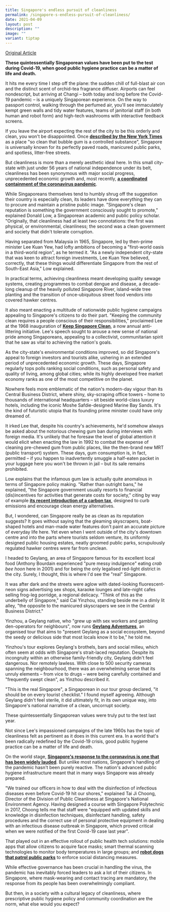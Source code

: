 ```yaml
---
title: Singapore's endless pursuit of cleanliness
permalink: /singapore-s-endless-pursuit-of-cleanliness/
date: 2021-04-09
layout: post
description: ""
image: ""
variant: tiptap
---
```

<p><a href="https://www.bbc.com/travel/article/20210407-singapores-endless-pursuit-of-cleanliness" rel="noopener nofollow" target="_blank">Original Article</a>
</p>
<p><strong>These quintessentially Singaporean values have been put to the test during Covid-19, when good public hygiene practice can be a matter of life and death.</strong>
</p>
<p>It hits me every time I step off the plane: the sudden chill of full-blast
air con and the distinct scent of orchid-tea fragrance diffuser. Airports
can feel nondescript, but arriving at Changi – both today and long before
the Covid-19 pandemic – is a uniquely Singaporean experience. On the way
to passport control, walking through the perfumed air, you'll see immaculately
kempt green walls and tidy water features, teams of janitorial staff (in
both human and robot form) and high-tech washrooms with interactive feedback
screens.</p>
<p>If you leave the airport expecting the rest of the city to be this orderly
and clean, you won't be disappointed. Once <strong><a href="https://www.nytimes.com/1994/04/10/weekinreview/the-world-singapore-the-tiger-whose-teeth-are-not-universally-scorned.html" class="sc-c9299ecf-0 bZUiKB" rel="noopener noreferrer nofollow" target="_blank"><u>described by the New York Times</u></a></strong> as
a place "so clean that bubble gum is a controlled substance", Singapore
is universally known for its perfectly paved roads, manicured public parks,
and spotless, litter-free streets.</p>
<p>But cleanliness is more than a merely aesthetic ideal here. In this small
city-state with just under 56 years of national independence under its
belt, cleanliness has been synonymous with major social progress, unprecedented
economic growth and, most recently, <strong><a href="https://covid19.who.int/region/wpro/country/sg" class="sc-c9299ecf-0 bZUiKB" rel="noopener noreferrer nofollow" target="_blank"><u>a coordinated containment of the coronavirus pandemic</u></a></strong>.</p>
<p>While Singaporeans themselves tend to humbly shrug off the suggestion
their country is especially clean, its leaders have done everything they
can to procure and maintain a pristine public image. "Singapore's clean
reputation is something the government consciously sought to promote,"
explained Donald Low, a Singaporean academic and public policy scholar.
"Originally, that cleanliness had at least two connotations: the first
was physical, or environmental, cleanliness; the second was a clean government
and society that didn't tolerate corruption.</p>
<p>Having separated from Malaysia in 1965, Singapore, led by then-prime minister
Lee Kuan Yew, had lofty ambitions of becoming a "first-world oasis in a
third-world region", as he termed it. "As a newly independent city-state
that was keen to attract foreign investments, Lee Kuan Yew believed, correctly,
that these things would differentiate Singapore from the rest of South-East
Asia," Low explained.</p>
<p>In practical terms, achieving cleanliness meant developing quality sewage
systems, creating programmes to combat dengue and disease, a decade-long
cleanup of the heavily polluted Singapore River, island-wide tree planting
and the transition of once-ubiquitous street food vendors into covered
hawker centres.</p>
<p>It also meant enacting a multitude of nationwide public hygiene campaigns
appealing to Singapore's citizens to do their part. "Keeping the community
clean requires a people conscious of their responsibilities," proclaimed
Lee at the 1968 inauguration of <strong><a href="https://www.cgs.gov.sg/what-we-do/keepsgclean/home/" class="sc-c9299ecf-0 bZUiKB" rel="noopener noreferrer nofollow" target="_blank"><u>Keep Singapore Clean</u></a></strong>,
a now annual anti-littering initiative. Lee's speech sought to arouse a
new sense of national pride among Singaporeans, appealing to a collectivist,
communitarian spirit that he saw as vital to achieving the nation's goals.</p>
<p>As the city-state's environmental conditions improved, so did Singapore's
appeal to foreign investors and tourists alike, ushering in an extended
period of unprecedented economic growth. These days, Singapore regularly
tops polls ranking social conditions, such as personal safety and quality
of living, among global cities; while its highly developed free market
economy ranks as one of the most competitive on the planet.</p>
<p>Nowhere feels more emblematic of the nation's modern-day vigour than its
Central Business District, where shiny, sky-scraping office towers – home
to thousands of international headquarters – sit beside world-class luxury
hotels, including the iconic Moshe Safdie-designed Marine Bay Sands. It's
the kind of futuristic utopia that its founding prime minister could have
only dreamed of.</p>
<p>It irked Lee that, despite his country's achievements, he'd somehow always
be asked about the notorious chewing gum ban during interviews with foreign
media. It's unlikely that he foresaw the level of global attention it would
elicit when enacting the law in 1992 to combat the expense of cleaning
pre-chewed gum from public places, like the then-brand new MRT (public
transport) system. These days, gum consumption is, in fact, permitted –
if you happen to inadvertently smuggle a half-eaten packet in your luggage
here you won't be thrown in jail – but its sale remains prohibited.</p>
<p>Low explains that the infamous gum law is actually quite anomalous in
terms of Singapore policy making. "Rather than outright bans," he explained,
"the Singapore government usually resorts to financial (dis)incentives
for activities that generate costs for society," citing by way of example <strong><a href="https://theaseanpost.com/article/singapores-carbon-tax-what-does-it-entail" class="sc-c9299ecf-0 bZUiKB" rel="noopener noreferrer nofollow" target="_blank"><u>its recent introduction of a carbon tax</u></a></strong>,
designed to curb emissions and encourage clean energy alternatives.</p>
<p>But, I wondered, can Singapore really be as clean as its reputation suggests?
It goes without saying that the gleaming skyscrapers, boat-shaped hotels
and man-made water features don't paint an accurate picture of everyday
life here. Yet even when I went outside of the city's downtown centre and
into the parts where tourists seldom venture, its uniformly designed public
housing estates, neatly groomed public parks, scrupulously regulated hawker
centres were far from unclean.</p>
<p>I headed to Geylang, an area of Singapore famous for its excellent local
food (Anthony Bourdain experienced "pure messy indulgence" eating <em>crab bee hoon</em> here
in 2001) and for being the only legalised red-light district in the city.
Surely, I thought, this is where I'd see the "real" Singapore.</p>
<p>It was after dark and the streets were aglow with dated-looking fluorescent-neon
signs advertising sex shops, karaoke lounges and late-night cafes selling
frog-leg porridge, a regional delicacy. "Think of this as the underbelly
of Singapore," said Cai Yinzhou, standing beside me in a dimly lit alley,
"the opposite to the manicured skyscrapers we see in the Central Business
District."</p>
<p>Yinzhou, a Geylang native, who "grew up with sex workers and gambling
den-operators for neighbours", now runs <strong><a href="https://www.citizenadventures.com/geylang-adventures" class="sc-c9299ecf-0 bZUiKB" rel="noopener noreferrer nofollow" target="_blank"><u>Geylang Adventures</u></a></strong>,
an organised tour that aims to "present Geylang as a social ecosystem,
beyond the seedy or delicious side that most locals know it to be," he
told me.</p>
<p>Yinzhou's tour explores Geylang's brothels, bars and social milieu, which
often seem at odds with Singapore's strait-laced reputation. Despite its
incongruity within an otherwise family-friendly city, Geylang didn't feel
dangerous. Nor remotely lawless. With close to 500 security cameras spanning
the neighbourhood, there was an overwhelming sense that its unruly elements
– from vice to drugs – were being carefully contained and "frequently swept
clean", as Yinzhou described it.</p>
<p>"This is the real Singapore", a Singaporean in our tour group declared,
"it should be on every tourist checklist." I found myself agreeing. Although
Geylang didn't feel sterile, it did ultimately fit, in its own unique way,
into Singapore's national narrative of a clean, uncorrupt society.</p>
<p>These quintessentially Singaporean values were truly put to the test last
year.</p>
<p>Not since Lee's impassioned campaigns of the late 1960s has the topic
of cleanliness felt as pertinent as it does in this current era. In a world
that's been radically redefined by the Covid-19 crisis, good public hygiene
practice can be a matter of life and death.</p>
<p>On the world stage, <strong><a href="https://safe.menlosecurity.com/https://theconversation.com/why-singapores-coronavirus-response-worked-and-what-we-can-all-learn-134024" class="sc-c9299ecf-0 bZUiKB" rel="noopener noreferrer nofollow" target="_blank"><u>Singapore's response to the coronavirus is one that has been widely lauded</u></a></strong>.
But unlike most nations, Singapore's handling of the pandemic hasn't been
purely reactive. The nation's advanced public hygiene infrastructure meant
that in many ways Singapore was already prepared.</p>
<p>"We trained our officers in how to deal with the disinfection of infectious
diseases even before Covid-19 hit our shores," explained Tai Ji Choong,
Director of the Division of Public Cleanliness at Singapore's National
Environment Agency. Having designed a course with Singapore Polytechnic
in 2017, Choong tells me that staff were "equipped with updated skills
and knowledge in disinfection techniques, disinfectant handling, safety
procedures and the correct use of personal protective equipment in dealing
with an infectious disease outbreak in Singapore, which proved critical
when we were notified of the first Covid-19 case last year".</p>
<p>That played out in an effective rollout of public health tech solutions:
mobile apps that allow citizens to acquire face masks; smart thermal scanning
technologies to monitor body temperatures in large groups; and <strong><a href="https://safe.menlosecurity.com/https://www.bbc.com/news/av/technology-52619568" class="sc-c9299ecf-0 bZUiKB" rel="noopener noreferrer nofollow" target="_self"><u>robot dogs that patrol public parks</u></a></strong> to
enforce social distancing measures.</p>
<p>While effective governance has been crucial in handling the virus, the
pandemic has inevitably forced leaders to ask a lot of their citizens.
In Singapore, where mask-wearing and contact tracing are mandatory, the
response from its people has been overwhelmingly compliant.</p>
<p>But then, in a society with a cultural legacy of cleanliness, where prescriptive
public hygiene policy and community coordination are the norm, what else
would you expect?</p>
